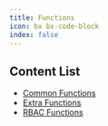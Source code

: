 ```yaml
---
title: Functions
icon: bx bx-code-block
index: false
---
```


## Content List

- [Common Functions](../functions/common.md)
- [Extra Functions](../functions/extra.md)
- [RBAC Functions](../functions/rbac.md)
